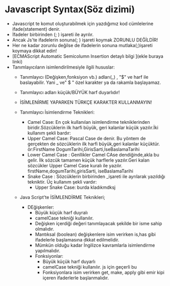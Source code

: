 # Javascript Syntax(Söz dizimi)
* Javascript te komut oluşturabilmek için yazdığımız kod cümlelerine ifade(statement)
denir.
* İfadeler birbirinden (; ) işareti ile ayrılır.
* Ancak Js'te ifadelerin sonuna(; ) işareti koymak ZORUNLU DEĞİLDİR!
* Her ne kadar zorunlu değilse de ifadelerin sonuna mutlaka(;)işareti koymaya 
dikkat edin!
* [ECMAScript Automatic Semicolumn Insertion detaylı bilgi ](ekle buraya linki)
* Tanımlayıcıların isimlendirilmesiyle ilgili hususlar:     
    * Tanımlayıcı  (Değişken,fonksiyon vb.) adları(_) , "$" ve harf ile baslayabilir. Yani _ ve" $ " özel karakter ya da rakamla başlayamaz.
    * Tanımlayıcı adları küçük/BÜYÜK harf duyarlıdır!
    * İSİMLENİRME YAPARKEN TÜRKÇE KARAKTER KULLANMAYIN!
    * Tanımlayıcı İsimlendirme Teknikleri: 
        * Camel Case:
        En çok kullanılan isimlendirme tekniklerinden biridir.Sözcüklerin ilk
        harfi büyük, geri kalanlar küçük yazılır.İki kullanım şekli bardır:
        * Upper Camel Case: Pascal Case de denir. Bu yöntem de gerçekten de 
        sözcüklerin ilk harfi büyük,geri kalanlar küçüktür. ör:FirstName
        DogumTarihi,GirisSarti,IseBaslamaTarihi
        * Lower Camel Case : Genllikler  Camel CAse dendiğinde,akla bu gelir.
        İlk sözcük tamamen küçük harflerle yazılır.Geri kalan sözcükler Upper 
        Camel Case kuralı ile yazılır. firstName,dogumTarihi,girisSarti,
        iseBaslamaTarihi
        * Snake Case : Sözcüklerin birbirinden _işareti ile ayrılarak yazıldığı tekniktir. Üç
        kullanım şekli vardır:
            * Upper Snake Case:  burda kladıkmdksj



    * Java Script'te İSİMLENDİRME Teknikleri;
        * DEğişkenler:
            * Büyük küçük harf duyralı
            * camelCase tekniği kullanılır.
            * Değişken içerdiği değeri tanımlayacak şekilde bir isme sahip olmalıdır.
            * Mantıksal (boolean) değişkenlere isim verirken is,has gibi ifadelerle
            başlamasına dkkat edilmelidir.
            * Mümkün olduğu kadar İngilizce kavramlarla isimlendirme yapılmalıdır.
            * Fonksiyonlar:
                * Büyük küçük harf duyarlı
                * camelCase tekniği kullanılır. js için geçerli bu
                * Fonksiyonlara isim verirken get, make, apply gibi emir kipi içeren ifaderlerle 
                başlanmalıdır.
                